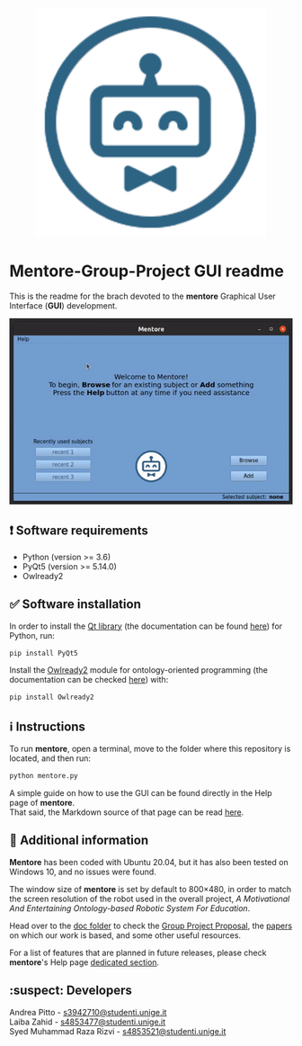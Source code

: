 <div align="center">
  <img src="https://github.com/andreabradpitto/Mentore-Group-Project/blob/GUI/images/mentore_logo.svg">
</div>

# Mentore-Group-Project GUI readme

This is the readme for the brach devoted to the **mentore** Graphical User Interface (**GUI**) development.

<div align="center">
  <img src="https://github.com/andreabradpitto/Mentore-Group-Project/blob/GUI/images/mentore.gif">
</div>

## :exclamation: Software requirements

- Python (version >= 3.6)
- PyQt5 (version >= 5.14.0)
- Owlready2

## :white_check_mark: Software installation

In order to install the [Qt library](https://pypi.org/project/PyQt5/) (the documentation can be found [here](https://www.qt.io/)) for Python, run:

```bash
pip install PyQt5
```

Install the [Owlready2](https://pypi.org/project/Owlready2/) module for ontology-oriented programming (the documentation can be checked [here](https://owlready2.readthedocs.io/en/latest/)) with:

```bash
pip install Owlready2
```

## :information_source: Instructions

To run **mentore**, open a terminal, move to the folder where this repository is located, and then run:

```bash
python mentore.py
```

A simple guide on how to use the GUI can be found directly in the Help page of **mentore**.  
That said, the Markdown source of that page can be read [here](https://github.com/andreabradpitto/Mentore-Group-Project/blob/GUI/guide/help.md).

## 📰 Additional information

**Mentore** has been coded with Ubuntu 20.04, but it has also been tested on Windows 10, and no issues were found.  
   
The window size of **mentore** is set by default to 800×480, in order to match the screen resolution of the robot used in the overall project, *A Motivational And Entertaining Ontology-based Robotic System For Education*.  
   
Head over to the [doc folder](https://github.com/andreabradpitto/Mentore-Group-Project/tree/GUI/doc) to check the [Group Project Proposal](https://github.com/andreabradpitto/Mentore-Group-Project/tree/GUI/doc/Group%20Project%20proposal.docx), the [papers](https://github.com/andreabradpitto/Mentore-Group-Project/tree/GUI/doc/papers) on which our work is based, and some other useful resources.  
  
For a list of features that are planned in future releases, please check **mentore**'s Help page [dedicated section](https://github.com/andreabradpitto/Mentore-Group-Project/blob/GUI/guide/help.md#features-that-will-be-supported-in-the-future).

## :suspect: Developers

Andrea Pitto - s3942710@studenti.unige.it  
Laiba Zahid - s4853477@studenti.unige.it  
Syed Muhammad Raza Rizvi - s4853521@studenti.unige.it
